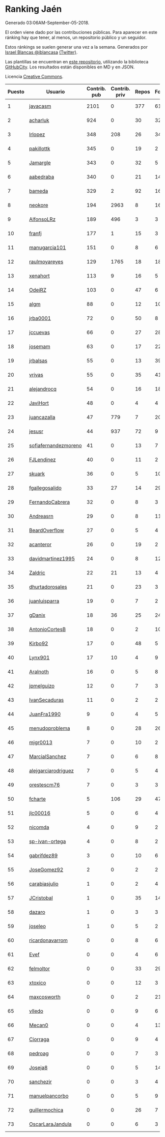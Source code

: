 # Ranking Jaén

Generado 03:06AM-September-05-2018.

El orden viene dado por las contribuciones públicas. Para aparecer en este ránking hay que tener, al menos, un repositorio público y un seguidor.

Estos ránkings se suelen generar una vez a la semana. Generados por [Israel Blancas @iblancasa](https://github.com/iblancasa/) [(Twitter)](https://twitter.com/iblancasa).

Las plantillas se encuentran en [este repositorio](https://github.com/iblancasa/GH-Spanish-Ranking), utilizando la biblioteca [GitHubCity](https://github.com/iblancasa/GitHubCity). Los resultados están disponibles en MD y en JSON.

Licencia [Creative Commons](https://creativecommons.org/licenses/by/4.0/).

| Puesto   |  Usuario  | Contrib. pub | Contrib. priv |Repos| Followers | Desde |  Avatar  |
|----------|-----------|--------------|---------------|-----|-----------|-------|----------|
|1|[javacasm](https://github.com/javacasm)|2101|0|377|61|2013-03-12|![javacasm]()|
|2|[acharluk](https://github.com/acharluk)|924|0|30|32|2013-08-03|![acharluk]()|
|3|[lrlopez](https://github.com/lrlopez)|348|208|26|34|2011-01-04|![lrlopez]()|
|4|[pakillottk](https://github.com/pakillottk)|345|0|19|2|2013-11-12|![pakillottk]()|
|5|[Jamargle](https://github.com/Jamargle)|343|0|32|5|2015-03-24|![Jamargle]()|
|6|[aabedraba](https://github.com/aabedraba)|340|0|21|14|2017-04-19|![aabedraba]()|
|7|[bameda](https://github.com/bameda)|329|2|92|161|2011-06-26|![bameda]()|
|8|[neokore](https://github.com/neokore)|194|2963|8|16|2011-07-25|![neokore]()|
|9|[AlfonsoLRz](https://github.com/AlfonsoLRz)|189|496|3|3|2016-10-02|![AlfonsoLRz]()|
|10|[franfj](https://github.com/franfj)|177|1|15|3|2014-10-13|![franfj]()|
|11|[manugarcia101](https://github.com/manugarcia101)|151|0|8|6|2017-09-22|![manugarcia101]()|
|12|[raulmoyareyes](https://github.com/raulmoyareyes)|129|1765|18|18|2012-08-04|![raulmoyareyes]()|
|13|[xenahort](https://github.com/xenahort)|113|9|16|5|2016-03-30|![xenahort]()|
|14|[OdeiRZ](https://github.com/OdeiRZ)|103|0|47|6|2014-10-01|![OdeiRZ]()|
|15|[algm](https://github.com/algm)|88|0|12|10|2009-10-29|![algm]()|
|16|[jrba0001](https://github.com/jrba0001)|72|0|50|8|2016-07-17|![jrba0001]()|
|17|[jccuevas](https://github.com/jccuevas)|66|0|27|28|2013-04-10|![jccuevas]()|
|18|[josemam](https://github.com/josemam)|63|0|17|22|2015-03-14|![josemam]()|
|19|[jrbalsas](https://github.com/jrbalsas)|55|0|13|39|2010-08-07|![jrbalsas]()|
|20|[vrivas](https://github.com/vrivas)|55|0|35|41|2012-12-14|![vrivas]()|
|21|[alejandrocq](https://github.com/alejandrocq)|54|0|16|18|2010-05-20|![alejandrocq]()|
|22|[JaviHort](https://github.com/JaviHort)|48|0|4|4|2018-01-04|![JaviHort]()|
|23|[juancazalla](https://github.com/juancazalla)|47|779|7|20|2015-03-24|![juancazalla]()|
|24|[jesusr](https://github.com/jesusr)|44|937|72|9|2011-12-11|![jesusr]()|
|25|[sofiafernandezmoreno](https://github.com/sofiafernandezmoreno)|41|0|13|7|2014-11-21|![sofiafernandezmoreno]()|
|26|[FJLendinez](https://github.com/FJLendinez)|40|0|11|2|2016-04-25|![FJLendinez]()|
|27|[skuark](https://github.com/skuark)|36|0|5|10|2010-10-26|![skuark]()|
|28|[fgallegosalido](https://github.com/fgallegosalido)|33|27|14|29|2015-03-24|![fgallegosalido]()|
|29|[FernandoCabrera](https://github.com/FernandoCabrera)|32|0|8|3|2017-09-13|![FernandoCabrera]()|
|30|[Andreasrn](https://github.com/Andreasrn)|29|0|8|11|2016-03-31|![Andreasrn]()|
|31|[BeardOverflow](https://github.com/BeardOverflow)|27|0|5|4|2013-04-13|![BeardOverflow]()|
|32|[acanteror](https://github.com/acanteror)|26|0|19|2|2016-03-15|![acanteror]()|
|33|[davidmartinez1995](https://github.com/davidmartinez1995)|24|0|8|12|2015-11-11|![davidmartinez1995]()|
|34|[Zaldric](https://github.com/Zaldric)|22|21|13|4|2016-03-29|![Zaldric]()|
|35|[dhurtadorosales](https://github.com/dhurtadorosales)|21|0|23|3|2016-09-19|![dhurtadorosales]()|
|36|[juanluisparra](https://github.com/juanluisparra)|19|0|7|2|2016-09-19|![juanluisparra]()|
|37|[gDanix](https://github.com/gDanix)|18|36|25|24|2011-10-10|![gDanix]()|
|38|[AntonioCortesB](https://github.com/AntonioCortesB)|18|0|2|10|2016-09-15|![AntonioCortesB]()|
|39|[Kirbo92](https://github.com/Kirbo92)|17|0|48|5|2011-01-12|![Kirbo92]()|
|40|[Lynx901](https://github.com/Lynx901)|17|10|4|9|2014-11-11|![Lynx901]()|
|41|[Aralnoth](https://github.com/Aralnoth)|16|0|5|8|2011-04-06|![Aralnoth]()|
|42|[jpmelguizo](https://github.com/jpmelguizo)|12|0|7|3|2013-01-29|![jpmelguizo]()|
|43|[IvanSecaduras](https://github.com/IvanSecaduras)|11|0|2|2|2015-09-25|![IvanSecaduras]()|
|44|[JuanFra1990](https://github.com/JuanFra1990)|9|0|4|5|2015-10-22|![JuanFra1990]()|
|45|[menudoproblema](https://github.com/menudoproblema)|8|0|28|26|2011-08-12|![menudoproblema]()|
|46|[mjgr0013](https://github.com/mjgr0013)|7|0|10|2|2014-10-01|![mjgr0013]()|
|47|[MarcialSanchez](https://github.com/MarcialSanchez)|7|0|6|8|2015-10-03|![MarcialSanchez]()|
|48|[alejgarciarodriguez](https://github.com/alejgarciarodriguez)|7|0|5|4|2015-12-19|![alejgarciarodriguez]()|
|49|[orestescm76](https://github.com/orestescm76)|7|0|3|3|2016-09-04|![orestescm76]()|
|50|[fcharte](https://github.com/fcharte)|5|106|29|47|2014-08-05|![fcharte]()|
|51|[jlc00016](https://github.com/jlc00016)|5|0|6|4|2015-06-05|![jlc00016]()|
|52|[nicomda](https://github.com/nicomda)|4|0|9|2|2013-06-13|![nicomda]()|
|53|[sp-ivan-ortega](https://github.com/sp-ivan-ortega)|4|0|8|2|2016-02-22|![sp-ivan-ortega]()|
|54|[gabrifdez89](https://github.com/gabrifdez89)|3|0|10|6|2013-02-26|![gabrifdez89]()|
|55|[JoseGomez92](https://github.com/JoseGomez92)|2|0|2|2|2016-05-21|![JoseGomez92]()|
|56|[carabiasjulio](https://github.com/carabiasjulio)|1|0|2|4|2013-10-15|![carabiasjulio]()|
|57|[JCristobal](https://github.com/JCristobal)|1|0|35|14|2014-09-23|![JCristobal]()|
|58|[dazaro](https://github.com/dazaro)|1|0|3|3|2014-10-08|![dazaro]()|
|59|[joseleo](https://github.com/joseleo)|1|0|5|2|2015-03-19|![joseleo]()|
|60|[ricardonavarrom](https://github.com/ricardonavarrom)|0|0|8|6|2012-11-20|![ricardonavarrom]()|
|61|[Evef](https://github.com/Evef)|0|0|4|6|2012-12-15|![Evef]()|
|62|[felmoltor](https://github.com/felmoltor)|0|0|33|29|2011-06-13|![felmoltor]()|
|63|[xtoxico](https://github.com/xtoxico)|0|0|12|3|2012-08-07|![xtoxico]()|
|64|[maxcosworth](https://github.com/maxcosworth)|0|0|2|21|2010-09-06|![maxcosworth]()|
|65|[vlledo](https://github.com/vlledo)|0|0|9|6|2011-03-28|![vlledo]()|
|66|[Mecan0](https://github.com/Mecan0)|0|0|4|13|2013-06-11|![Mecan0]()|
|67|[Ciorraga](https://github.com/Ciorraga)|0|0|9|4|2013-11-08|![Ciorraga]()|
|68|[pedroag](https://github.com/pedroag)|0|0|7|3|2013-09-23|![pedroag]()|
|69|[Joseja8](https://github.com/Joseja8)|0|0|5|14|2014-07-12|![Joseja8]()|
|70|[sanchezjr](https://github.com/sanchezjr)|0|0|3|4|2013-12-17|![sanchezjr]()|
|71|[manuelpancorbo](https://github.com/manuelpancorbo)|0|0|5|9|2014-11-04|![manuelpancorbo]()|
|72|[guillermochica](https://github.com/guillermochica)|0|0|26|7|2014-10-20|![guillermochica]()|
|73|[OscarLaraJandula](https://github.com/OscarLaraJandula)|0|0|6|3|2016-09-19|![OscarLaraJandula]()|

